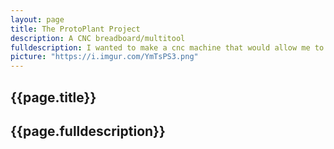 ```yaml
---
layout: page
title: The ProtoPlant Project
description: A CNC breadboard/multitool
fulldescription: I wanted to make a cnc machine that would allow me to place arbitrary tools and control them in 3 space.
picture: "https://i.imgur.com/YmTsPS3.png"
---
```


<h2> {{page.title}} </h2>
<h2> {{page.fulldescription}} </h2>

